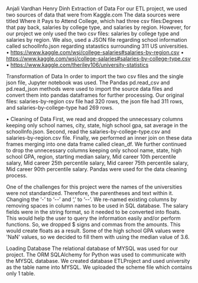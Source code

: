 Anjali Vardhan
Henry Dinh
Extraction of Data
For our ETL project, we used two sources of data that were from Kaggle.com 
The data sources were titled Where it Pays to Attend College, which had three csv files:Degrees that pay back, salaries by college type, and salaries by region. However, for our project we only used the two csv files: salaries by college type and salaries by region. We also, used a JSON file regarding school information called schoolInfo.json regarding statastics surrounding 311 US universities. 
•	https://www.kaggle.com/wsj/college-salaries#salaries-by-region.csv
•	https://www.kaggle.com/wsj/college-salaries#salaries-by-college-type.csv
•	https://www.kaggle.com/theriley106/university-statistics

 Transformation of Data
In order to import the two csv files and the single json file, Jupyter notebook was used. The Pandas pd.read_csv and pd.read_json methods were used to import the source data files and convert them into pandas dataframes for further processing. Our original files: salaries-by-region csv file had 320 rows, the json file had 311 rows, and salaries-by-college-type had 269 rows. 

•	Cleaning of Data
First, we read and dropped the unnecessary columns keeping only school names, city, state, high school gpa, sat average in the schoolInfo.json. Second, read the salaries-by-college-type.csv and salaries-by-region.csv file. Finally, we performed an inner join on these data frames merging into one data frame called clean_df. We further continued to drop the unnecessary columns keeping only school name, state, high school GPA, region, starting median salary, Mid career 10th percentile salary, Mid career 25th percentile salary, Mid career 75th percentile salary, Mid career 90th percentile salary. 
Pandas were used for the data cleaning process. 

One of the challenges for this project were the names of the universities were not standardized. Therefore, the parentheses and text within it. Changing the ‘-’ to ‘--’ and   ‘,’ to ‘--’.  We re-named existing columns by removing spaces in column names to be used in SQL database. The salary fields were in the string format, so it needed to be converted into floats. This would help the user to query the information easily and/or perform functions. So, we dropped $ signs and commas from the amounts. This would create floats as a result.  Some of the high school GPA values were 'NaN' values, so we decided to fill them with using the  median value of 3.6. 


Loading Database
The relational database of MYSQL was used for our project. The ORM SQLAlchemy for Python was used to communicate with the MYSQL database. We created database  ETLProject and used university as the table name into MYSQL. We uploaded the scheme file which contains only 1 table. 

